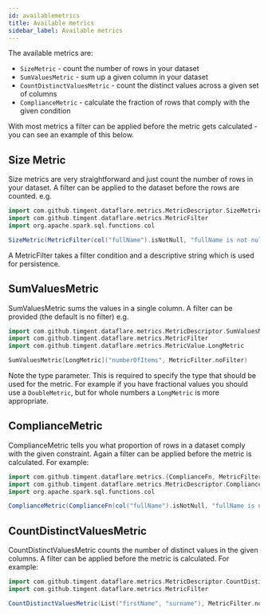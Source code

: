 ```yaml
---
id: availablemetrics
title: Available metrics
sidebar_label: Available metrics
---
```

The available metrics are:
* `SizeMetric` - count the number of rows in your dataset
* `SumValuesMetric` - sum up a given column in your dataset
* `CountDistinctValuesMetric` - count the distinct values across a given set of columns
* `ComplianceMetric` - calculate the fraction of rows that comply with the given condition

With most metrics a filter can be applied before the metric gets calculated - you can see an example of this below. 

## Size Metric
Size metrics are very straightforward and just count the number of rows in your dataset. A filter can be applied
to the dataset before the rows are counted.
e.g.
```scala mdoc:compile-only
import com.github.timgent.dataflare.metrics.MetricDescriptor.SizeMetric
import com.github.timgent.dataflare.metrics.MetricFilter
import org.apache.spark.sql.functions.col

SizeMetric(MetricFilter(col("fullName").isNotNull, "fullName is not null"))
```
A MetricFilter takes a filter condition and a descriptive string which is used for persistence.

## SumValuesMetric
SumValuesMetric sums the values in a single column. A filter can be provided (the default is no filter)
e.g.
```scala mdoc:compile-only
import com.github.timgent.dataflare.metrics.MetricDescriptor.SumValuesMetric
import com.github.timgent.dataflare.metrics.MetricFilter
import com.github.timgent.dataflare.metrics.MetricValue.LongMetric

SumValuesMetric[LongMetric]("numberOfItems", MetricFilter.noFilter)
```
Note the type parameter. This is required to specify the type that should be used for the metric. For example if you
have fractional values you should use a `DoubleMetric`, but for whole numbers a `LongMetric` is more appropriate.

## ComplianceMetric
ComplianceMetric tells you what proportion of rows in a dataset comply with the given constraint. Again a filter can
be applied before the metric is calculated. For example:
```scala mdoc:compile-only
import com.github.timgent.dataflare.metrics.{ComplianceFn, MetricFilter}
import com.github.timgent.dataflare.metrics.MetricDescriptor.ComplianceMetric
import org.apache.spark.sql.functions.col

ComplianceMetric(ComplianceFn(col("fullName").isNotNull, "fullName is not null"), MetricFilter.noFilter)
```

## CountDistinctValuesMetric
CountDistinctValuesMetric counts the number of distinct values in the given columns. A filter can be applied before the
metric is calculated. For example:
```scala mdoc:compile-only
import com.github.timgent.dataflare.metrics.MetricDescriptor.CountDistinctValuesMetric
import com.github.timgent.dataflare.metrics.MetricFilter

CountDistinctValuesMetric(List("firstName", "surname"), MetricFilter.noFilter)
```